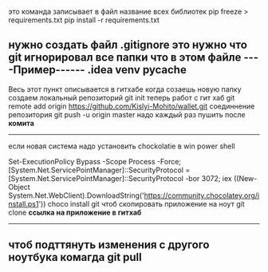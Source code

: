 это команда записывает в файл название всех библиотек
pip freeze > requirements.txt
pip install -r requirements.txt

нужно создать файл .gitignore это нужно что git игнорировал все папки что в этом файле
----Пример------
.idea
venv
__pycache__
----------------------------------------------------------------------------------------
Весь этот пункт описывается в гитхабе когда созаешь новую папку
создаем локальный репозиторий 
git init
теперь работ с гит хаб
git remote add origin https://github.com/Kislyi-Mohito/wallet.git соединнение репозитория
git push -u origin master надо каждый раз пушить после __комита__

----------------------------------------
если новая система
надо установить chockolatie
в win power shell

Set-ExecutionPolicy Bypass -Scope Process -Force; [System.Net.ServicePointManager]::SecurityProtocol = [System.Net.ServicePointManager]::SecurityProtocol -bor 3072; iex ((New-Object System.Net.WebClient).DownloadString('https://community.chocolatey.org/install.ps1'))
choco install git
чтоб скопировать приложение на ноут 
git clone __ссылка на приложение в гитхаб__
___________________________________________
чтоб подттянуть изменения с другого ноутбука комагда
git pull
---------------------------------------------------